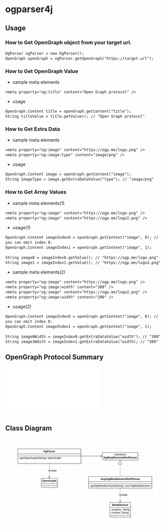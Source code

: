 # ogparser4j

## Usage
### How to Get OpenGraph object from your target url. 
```
OgParser ogParser = new OgParser();
OpenGraph openGraph = ogParser.getOpenGraph("https://target.url");
```

### How to Get OpenGraph Value
- sample meta elements
```
<meta property="og:title" content="Open Graph protocol" />
```

- usage
```
OpenGraph.Content title = openGraph.getContent("title");
String titleValue = title.getValue(); // "Open Graph protocol"
```

### How to Get Extra Data
- sample meta elements
```
<meta property="og:image" content="https://ogp.me/logo.png" />
<meta property="og:image:type" content="image/png" />
```

- usage
```
OpenGraph.Content image = openGraph.getContent("image");
String imageType = image.getExtraDataValue("type"); // "image/png"
```

### How to Get Array Values
- sample meta elements(1)
```
<meta property="og:image" content="https://ogp.me/logo.png" />
<meta property="og:image" content="https://ogp.me/logo2.png" />
```

- usage(1)
```
OpenGraph.Content imageIndex0 = openGraph.getContent("image", 0); // you can omit index 0.
OpenGraph.Content imageIndex1 = openGraph.getContent("image", 1);

String image0 = imageIndex0.getValue(); // "https://ogp.me/logo.png"
String image1 = imageIndex1.getValue(); // "https://ogp.me/logo2.png"
```

- sample meta elements(2)
```
<meta property="og:image" content="https://ogp.me/logo.png" />
<meta property="og:image:width" content="300" />
<meta property="og:image" content="https://ogp.me/logo2.png" />
<meta property="og:image:width" content="200" />
```

- usage(2)
```
OpenGraph.Content imageIndex0 = openGraph.getContent("image", 0); // you can omit index 0.
OpenGraph.Content imageIndex1 = openGraph.getContent("image", 1);

String image0Width = imageIndex0.getExtraDataValue("width"); // "300"
String image1Wdith = imageIndex1.getExtraDataValue("width); // "200"
```

## OpenGraph Protocol Summary
![OpenGraph Protocol Summary](./docs/OpenGraph-Protocol-Summary.md)

## Class Diagram
![class-diagram-0.1](./docs/diagram/class-diagram-0.1.png)
